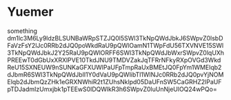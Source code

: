 # Yuemer
something
dm1lc3M6Ly9ldzBLSUNBaWRpSTZJQ0l5SWl3TkNpQWdJbkJ6SWpvZ0lsbDFaVzFsY2lJc0RRb2dJQ0poWkdRaU9pQWlOamN1TWpFdU56TXVNVE15SWl3TkNpQWdJbkJ2Y25RaU9pQWlORFF6SWl3TkNpQWdJbWxrSWpvZ0lqUXhPREEwT0dGbUxXRXlPVE10TkdJNU9TMDVZakJqTFRrNFkyRXpOVGd3WkdReU15SXNEUW9nSUNKaGFXUWlPaUFpTmpRaUxBMEtJQ0FpYm1WMElqb2dJbmR6SWl3TkNpQWdJblI1Y0dVaU9pQWlibTl1WlNJc0RRb2dJQ0pvYjNOMElqb2dJbmQzZHk1eGRXNWhiR2t1ZUhsNklpd05DaUFnSW5CaGRHZ2lPaUFpTDJadmIzUmxjbk1pTEEwS0lDQWlkR3h6SWpvZ0luUnNjeUlOQ24wPQo=

